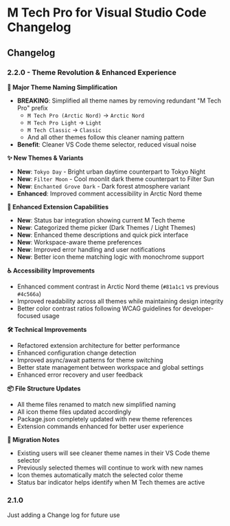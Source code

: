 # M Tech Pro for Visual Studio Code Changelog

## Changelog

### 2.2.0 - Theme Revolution & Enhanced Experience

**🎨 Major Theme Naming Simplification**
- **BREAKING**: Simplified all theme names by removing redundant "M Tech Pro" prefix
  - `M Tech Pro (Arctic Nord)` → `Arctic Nord`
  - `M Tech Pro Light` → `Light`
  - `M Tech Classic` → `Classic`
  - And all other themes follow this cleaner naming pattern
- **Benefit**: Cleaner VS Code theme selector, reduced visual noise

**✨ New Themes & Variants**
- **New**: `Tokyo Day` - Bright urban daytime counterpart to Tokyo Night
- **New**: `Filter Moon` - Cool moonlit dark theme counterpart to Filter Sun
- **New**: `Enchanted Grove Dark` - Dark forest atmosphere variant
- **Enhanced**: Improved comment accessibility in Arctic Nord theme

**🔧 Enhanced Extension Capabilities**
- **New**: Status bar integration showing current M Tech theme
- **New**: Categorized theme picker (Dark Themes / Light Themes)
- **New**: Enhanced theme descriptions and quick pick interface
- **New**: Workspace-aware theme preferences
- **New**: Improved error handling and user notifications
- **New**: Better icon theme matching logic with monochrome support

**♿ Accessibility Improvements**
- Enhanced comment contrast in Arctic Nord theme (`#81a1c1` vs previous `#4c566a`)
- Improved readability across all themes while maintaining design integrity
- Better color contrast ratios following WCAG guidelines for developer-focused usage

**🛠️ Technical Improvements**
- Refactored extension architecture for better performance
- Enhanced configuration change detection
- Improved async/await patterns for theme switching
- Better state management between workspace and global settings
- Enhanced error recovery and user feedback

**📦 File Structure Updates**
- All theme files renamed to match new simplified naming
- All icon theme files updated accordingly
- Package.json completely updated with new theme references
- Extension commands enhanced for better user experience

**🔄 Migration Notes**
- Existing users will see cleaner theme names in their VS Code theme selector
- Previously selected themes will continue to work with new names
- Icon themes automatically match the selected color theme
- Status bar indicator helps identify when M Tech themes are active

### 2.1.0

Just adding a Change log for future use